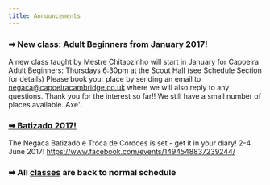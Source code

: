 ```yaml
---
title: Announcements
---
```


### ➡ New [class](/#classes): Adult Beginners from January 2017!
A new class taught by Mestre Chitaozinho will start in January for Capoeira Adult Beginners: Thursdays 6:30pm at the Scout Hall (see Schedule Section for details)
Please book your place by sending an email to negaca@capoeiracambridge.co.uk where we will also reply to any questions. Thank you for the interest so far!! We still have a small number of places available. Axe'.

### [➡ Batizado 2017!](/batizado2017)
The Negaca Batizado e Troca de Cordoes is set - get it in your diary! 2-4 June 2017!
https://www.facebook.com/events/1494548837239244/

### ➡ All [classes](/#classes) are back to normal schedule